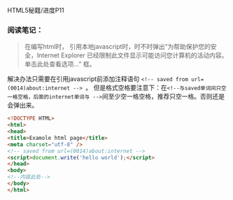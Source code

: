 HTML5秘籍/进度P11
###  阅读笔记：

> 在编写html时， 引用本地javascript时，时不时弹出“为帮助保护您的安全，Internet Explorer 已经限制此文件显示可能访问您计算机的活动内容。单击此处查看选项…” 框。 

解决办法只需要在引用javascript前添加注释语句 ```<!-- saved from url=(0014)about:internet --> ```。 但是格式空格要注意下：在```<!--与saved单词间只空一格空格，后面的internet单词与 -->```间至少空一格空格，推荐只空一格。否则还是会弹出来。 

``` HTML  
<!DOCTYPE HTML>  
<html>  
<head>  
<title>Examole html page</title>  
<meta charset="utf-8" />  
<!-- saved from url=(0014)about:internet -->  
<script>document.write('hello world');</script>  
</head>  
<body>  
<!--内容此处-->  
</body>  
</html>  
```
<!--stackedit_data:
eyJoaXN0b3J5IjpbLTExMTQ2ODI5NTddfQ==
-->